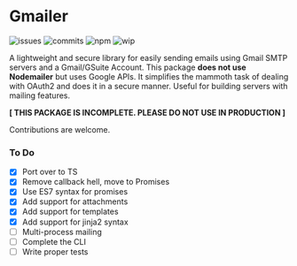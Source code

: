 # Gmailer

![issues](https://img.shields.io/github/issues/zrthxn/gmailer)
![commits](https://img.shields.io/github/last-commit/zrthxn/gmailer)
![npm](https://img.shields.io/npm/v/@zrthxn/gmailer)
![wip](https://img.shields.io/badge/dev-work%20in%20progress-blue)

A lightweight and secure library for easily sending emails using Gmail SMTP servers and a Gmail/GSuite Account. 
This package **does not use Nodemailer** but uses Google APIs. It simplifies the mammoth task of dealing with OAuth2 
and does it in a secure manner. Useful for building servers with mailing features.

**[ THIS PACKAGE IS INCOMPLETE. PLEASE DO NOT USE IN PRODUCTION ]**

Contributions are welcome.

### To Do

- [x] Port over to TS
- [x] Remove callback hell, move to Promises
- [x] Use ES7 syntax for promises
- [x] Add support for attachments
- [x] Add support for templates
- [x] Add support for jinja2 syntax
- [ ] Multi-process mailing
- [ ] Complete the CLI
- [ ] Write proper tests
